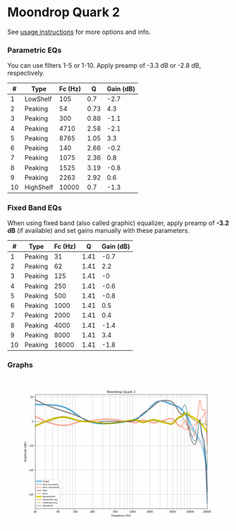 # Moondrop Quark 2
See [usage instructions](https://github.com/jaakkopasanen/AutoEq#usage) for more options and info.

### Parametric EQs
You can use filters 1-5 or 1-10. Apply preamp of -3.3 dB or -2.8 dB, respectively.

|   # | Type      |   Fc (Hz) |    Q |   Gain (dB) |
|-----|-----------|-----------|------|-------------|
|   1 | LowShelf  |       105 | 0.7  |        -2.7 |
|   2 | Peaking   |        54 | 0.73 |         4.3 |
|   3 | Peaking   |       300 | 0.88 |        -1.1 |
|   4 | Peaking   |      4710 | 2.58 |        -2.1 |
|   5 | Peaking   |      8765 | 1.05 |         3.3 |
|   6 | Peaking   |       140 | 2.66 |        -0.2 |
|   7 | Peaking   |      1075 | 2.36 |         0.8 |
|   8 | Peaking   |      1525 | 3.19 |        -0.8 |
|   9 | Peaking   |      2263 | 2.92 |         0.6 |
|  10 | HighShelf |     10000 | 0.7  |        -1.3 |

### Fixed Band EQs
When using fixed band (also called graphic) equalizer, apply preamp of **-3.2 dB** (if available) and set gains manually with these parameters.

|   # | Type    |   Fc (Hz) |    Q |   Gain (dB) |
|-----|---------|-----------|------|-------------|
|   1 | Peaking |        31 | 1.41 |        -0.7 |
|   2 | Peaking |        62 | 1.41 |         2.2 |
|   3 | Peaking |       125 | 1.41 |        -0   |
|   4 | Peaking |       250 | 1.41 |        -0.6 |
|   5 | Peaking |       500 | 1.41 |        -0.8 |
|   6 | Peaking |      1000 | 1.41 |         0.5 |
|   7 | Peaking |      2000 | 1.41 |         0.4 |
|   8 | Peaking |      4000 | 1.41 |        -1.4 |
|   9 | Peaking |      8000 | 1.41 |         3.4 |
|  10 | Peaking |     16000 | 1.41 |        -1.8 |

### Graphs
![](./Moondrop%20Quark%202.png)
